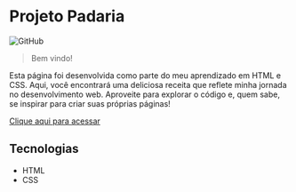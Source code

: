# Projeto Padaria

![GitHub](https://github.com/user-attachments/assets/9804dff5-1251-40ff-a98a-140c7749164b)

> Bem vindo!

Esta página foi desenvolvida como parte do meu aprendizado em HTML e CSS. Aqui, você encontrará uma deliciosa receita que reflete minha jornada no desenvolvimento web. Aproveite para explorar o código e, quem sabe, se inspirar para criar suas próprias páginas!

[Clique aqui para acessar](https://eolucas-martins.github.io/Projeto-Receita/)

## Tecnologias

- HTML
- CSS
